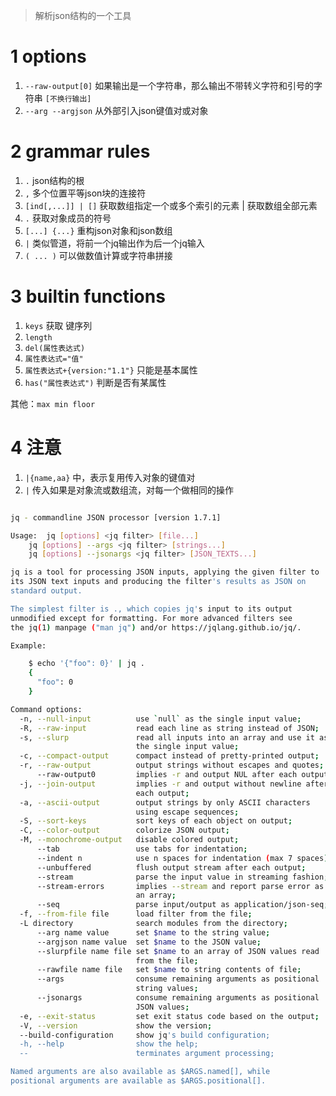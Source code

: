 > 解析json结构的一个工具

# 1 options

1. `--raw-output[0]` 如果输出是一个字符串，那么输出不带转义字符和引号的字符串 `[不换行输出]`
2. `--arg --argjson` 从外部引入json键值对或对象

# 2 grammar rules

1. `.` json结构的根
2. `,` 多个位置平等json块的连接符
3. `[ind[,...]] | []` 获取数组指定一个或多个索引的元素 | 获取数组全部元素
4. `.` 获取对象成员的符号
5. `[...] {...}` 重构json对象和json数组
6. `|` 类似管道，将前一个jq输出作为后一个jq输入
7. `( ... )` 可以做数值计算或字符串拼接

# 3 builtin functions

1. `keys` 获取 键序列
2. `length`
3. `del(属性表达式)`
4. `属性表达式="值"`
5. `属性表达式+{version:"1.1"}` 只能是基本属性
6. `has("属性表达式")` 判断是否有某属性

其他：`max min floor`

# 4 注意

1. `|{name,aa}` 中，表示复用传入对象的键值对
2. `|` 传入如果是对象流或数组流，对每一个做相同的操作

```bash

jq - commandline JSON processor [version 1.7.1]

Usage:	jq [options] <jq filter> [file...]
	jq [options] --args <jq filter> [strings...]
	jq [options] --jsonargs <jq filter> [JSON_TEXTS...]

jq is a tool for processing JSON inputs, applying the given filter to
its JSON text inputs and producing the filter's results as JSON on
standard output.

The simplest filter is ., which copies jq's input to its output
unmodified except for formatting. For more advanced filters see
the jq(1) manpage ("man jq") and/or https://jqlang.github.io/jq/.

Example:

	$ echo '{"foo": 0}' | jq .
	{
	  "foo": 0
	}

Command options:
  -n, --null-input          use `null` as the single input value;
  -R, --raw-input           read each line as string instead of JSON;
  -s, --slurp               read all inputs into an array and use it as
                            the single input value;
  -c, --compact-output      compact instead of pretty-printed output;
  -r, --raw-output          output strings without escapes and quotes;
      --raw-output0         implies -r and output NUL after each output;
  -j, --join-output         implies -r and output without newline after
                            each output;
  -a, --ascii-output        output strings by only ASCII characters
                            using escape sequences;
  -S, --sort-keys           sort keys of each object on output;
  -C, --color-output        colorize JSON output;
  -M, --monochrome-output   disable colored output;
      --tab                 use tabs for indentation;
      --indent n            use n spaces for indentation (max 7 spaces);
      --unbuffered          flush output stream after each output;
      --stream              parse the input value in streaming fashion;
      --stream-errors       implies --stream and report parse error as
                            an array;
      --seq                 parse input/output as application/json-seq;
  -f, --from-file file      load filter from the file;
  -L directory              search modules from the directory;
      --arg name value      set $name to the string value;
      --argjson name value  set $name to the JSON value;
      --slurpfile name file set $name to an array of JSON values read
                            from the file;
      --rawfile name file   set $name to string contents of file;
      --args                consume remaining arguments as positional
                            string values;
      --jsonargs            consume remaining arguments as positional
                            JSON values;
  -e, --exit-status         set exit status code based on the output;
  -V, --version             show the version;
  --build-configuration     show jq's build configuration;
  -h, --help                show the help;
  --                        terminates argument processing;

Named arguments are also available as $ARGS.named[], while
positional arguments are available as $ARGS.positional[].

```
